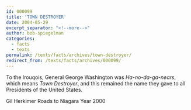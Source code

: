 ```yaml
---
id: 000099
title: 'TOWN DESTROYER'
date: 2004-05-29
excerpt_separator: "<!--more-->"
author: bob-spiegelman
categories:
  - facts
  - texts
permalink: /texts/facts/archives/town-destroyer/
redirect_from: /texts/facts/archives/000099/
---
```


To the Irouqois, General George Washington was _Ha-no-da-ga-nears_, which means _Town Destroyer_, and this remained the name they gave to all Presidents of the United States.

Gil Herkimer
Roads to Niagara
Year 2000
